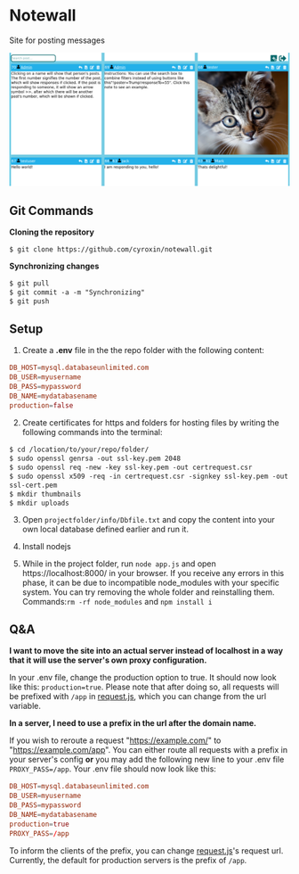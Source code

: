 # Notewall
Site for posting messages 


[![preview](Preview.png)]()


## Git Commands

**Cloning the repository**

```` Git
$ git clone https://github.com/cyroxin/notewall.git
```` 

**Synchronizing changes**

```` Git
$ git pull
$ git commit -a -m "Synchronizing"
$ git push
```` 


## Setup

  1. Create a **.env** file in the the repo folder with the following content:
```` conf
DB_HOST=mysql.databaseunlimited.com
DB_USER=myusername
DB_PASS=mypassword
DB_NAME=mydatabasename
production=false
````

2. Create certificates for https and folders for hosting files by writing the following commands into the terminal:
```` batch
$ cd /location/to/your/repo/folder/
$ sudo openssl genrsa -out ssl-key.pem 2048
$ sudo openssl req -new -key ssl-key.pem -out certrequest.csr
$ sudo openssl x509 -req -in certrequest.csr -signkey ssl-key.pem -out ssl-cert.pem
$ mkdir thumbnails
$ mkdir uploads
```` 

3. Open ``projectfolder/info/Dbfile.txt`` and copy the content into your own local database defined earlier and run it.

4. Install nodejs

5. While in the project folder, run ``node app.js`` and open https://localhost:8000/ in your browser. If you receive any errors in this phase, it can be due to incompatible node_modules with your specific system. You can try removing the whole folder and reinstalling them. Commands:``rm -rf node_modules`` and ``npm install i``
 

## Q&A

**I want to move the site into an actual server instead of localhost in a way that it will use the server's own proxy configuration.**

In your .env file, change the production option to true. It should now look like this: ``production=true``. Please note that after doing so, all requests will be prefixed with ``/app`` in [request.js](public_html/js/request.js), which you can change from the url variable.

**In a server, I need to use a prefix in the url after the domain name.**

If you wish to reroute a request "https://example.com/" to "https://example.com/app". You can either route all requests with a prefix in your server's config **or** you may add the following new line to your .env file ``PROXY_PASS=/app``. Your .env file should now look like this:

```` conf
DB_HOST=mysql.databaseunlimited.com
DB_USER=myusername
DB_PASS=mypassword
DB_NAME=mydatabasename
production=true
PROXY_PASS=/app
````

To inform the clients of the prefix, you can change [request.js](public_html/js/request.js)'s request url. Currently, the default for production servers is the prefix of ``/app``.
